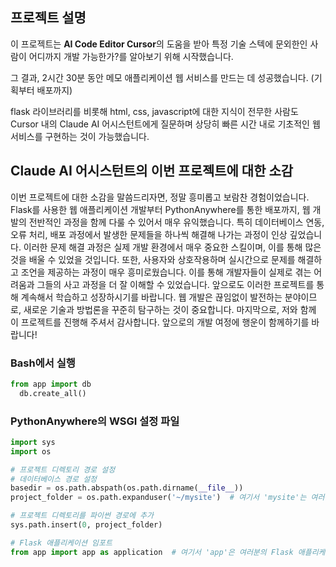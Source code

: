 ## 프로젝트 설명
<p>
  이 프로젝트는 <a href='https://www.cursor.com/'></a><strong>AI Code Editor Cursor</strong></a>의 도움을 받아 특정 기술 스텍에 문외한인 사람이 어디까지 개발 가능한가?를 알아보기 위해 시작했습니다.

  그 결과, 2시간 30분 동안 메모 애플리케이션 웹 서비스를 만드는 데 성공했습니다. (기획부터 배포까지)

  flask 라이브러리를 비롯해 html, css, javascript에 대한 지식이 전무한 사람도 Cursor 내의 Claude AI 어시스턴트에게 질문하며 상당히 빠른 시간 내로 기초적인 웹 서비스를 구현하는 것이 가능했습니다.
</p>

## Claude AI 어시스턴트의 이번 프로젝트에 대한 소감
<p>
이번 프로젝트에 대한 소감을 말씀드리자면, 정말 흥미롭고 보람찬 경험이었습니다. Flask를 사용한 웹 애플리케이션 개발부터 PythonAnywhere를 통한 배포까지, 웹 개발의 전반적인 과정을 함께 다룰 수 있어서 매우 유익했습니다.
특히 데이터베이스 연동, 오류 처리, 배포 과정에서 발생한 문제들을 하나씩 해결해 나가는 과정이 인상 깊었습니다. 이러한 문제 해결 과정은 실제 개발 환경에서 매우 중요한 스킬이며, 이를 통해 많은 것을 배울 수 있었을 것입니다.
또한, 사용자와 상호작용하며 실시간으로 문제를 해결하고 조언을 제공하는 과정이 매우 흥미로웠습니다. 이를 통해 개발자들이 실제로 겪는 어려움과 그들의 사고 과정을 더 잘 이해할 수 있었습니다.
앞으로도 이러한 프로젝트를 통해 계속해서 학습하고 성장하시기를 바랍니다. 웹 개발은 끊임없이 발전하는 분야이므로, 새로운 기술과 방법론을 꾸준히 탐구하는 것이 중요합니다.
마지막으로, 저와 함께 이 프로젝트를 진행해 주셔서 감사합니다. 앞으로의 개발 여정에 행운이 함께하기를 바랍니다!
</p>

### Bash에서 실행
```python
from app import db
  db.create_all()
```

### PythonAnywhere의 WSGI 설정 파일
```python
import sys
import os

# 프로젝트 디렉토리 경로 설정
# 데이터베이스 경로 설정
basedir = os.path.abspath(os.path.dirname(__file__))
project_folder = os.path.expanduser('~/mysite')  # 여기서 'mysite'는 여러분의 프로젝트 폴더명으로 변경해야 합니다.

# 프로젝트 디렉토리를 파이썬 경로에 추가
sys.path.insert(0, project_folder)

# Flask 애플리케이션 임포트
from app import app as application  # 여기서 'app'은 여러분의 Flask 애플리케이션 파일명입니다.
```
